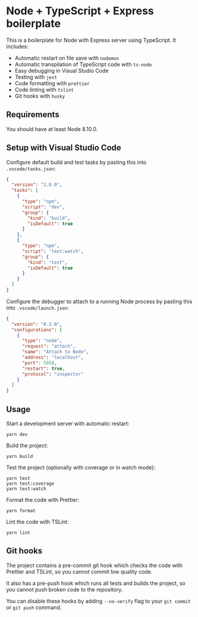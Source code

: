 # Node + TypeScript + Express boilerplate

This is a boilerplate for Node with Express server using TypeScript. It includes:

- Automatic restart on file save with `nodemon`
- Automatic transpilation of TypeScript code with `ts-node`
- Easy debugging in Visual Studio Code
- Testing with `jest`
- Code formatting with `prettier`
- Code linting with `tslint`
- Git hooks with `husky`

## Requirements

You should have at least Node 8.10.0.

## Setup with Visual Studio Code

Configure default build and test tasks by pasting this into `.vscode/tasks.json`:

```json
{
  "version": "2.0.0",
  "tasks": [
    {
      "type": "npm",
      "script": "dev",
      "group": {
        "kind": "build",
        "isDefault": true
      }
    },
    {
      "type": "npm",
      "script": "test:watch",
      "group": {
        "kind": "test",
        "isDefault": true
      }
    }
  ]
}
```

Configure the debugger to attach to a running Node process by pasting this into `.vscode/launch.json`:

```json
{
  "version": "0.2.0",
  "configurations": [
    {
      "type": "node",
      "request": "attach",
      "name": "Attach to Node",
      "address": "localhost",
      "port": 5858,
      "restart": true,
      "protocol": "inspector"
    }
  ]
}
```

## Usage

Start a development server with automatic restart:

```
yarn dev
```

Build the project:

```
yarn build
```

Test the project (optionally with coverage or in watch mode):

```
yarn test
yarn test:coverage
yarn test:watch
```

Format the code with Prettier:

```
yarn format
```

Lint the code with TSLint:

```
yarn lint
```

## Git hooks

The project contains a pre-commit git hook which checks the code with Prettier and TSLint, so you cannot commit low quality code.

It also has a pre-push hook which runs all tests and builds the project, so you cannot push broken code to the repository.

You can disable these hooks by adding `--no-verify` flag to your `git commit` or `git push` command.
